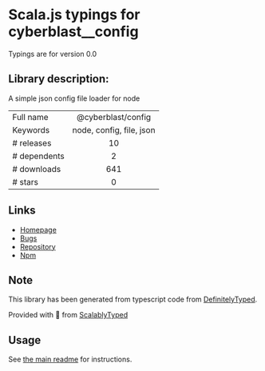 
# Scala.js typings for cyberblast__config

Typings are for version 0.0

## Library description:
A simple json config file loader for node

|                    |                 |
| ------------------ | :-------------: |
| Full name          | @cyberblast/config |
| Keywords           | node, config, file, json |
| # releases         | 10 |
| # dependents       | 2 |
| # downloads        | 641 |
| # stars            | 0 |

## Links
- [Homepage](https://github.com/cyberblast/config#readme)
- [Bugs](https://github.com/cyberblast/config/issues)
- [Repository](https://github.com/cyberblast/config)
- [Npm](https://www.npmjs.com/package/%40cyberblast%2Fconfig)
    


## Note
This library has been generated from typescript code from [DefinitelyTyped](https://definitelytyped.org).

Provided with :purple_heart: from [ScalablyTyped](https://github.com/oyvindberg/ScalablyTyped)

## Usage
See [the main readme](../../readme.md) for instructions.


